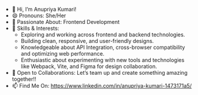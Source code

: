 - 👋 Hi, I’m Anupriya Kumari!
- 😄 Pronouns: She/Her
- 👀 Passionate About: Frontend Development
- 🌱 Skills & Interests:
   - Exploring and working across frontend and backend technologies.
   - Building clean, responsive, and user-friendly designs.
   - Knowledgeable about API Integration, cross-browser compatibility and optimizing web performance.
   - Enthusiastic about experimenting with new tools and technologies like Webpack, Vite, and Figma for design collaboration.
- 💞️ Open to Collaborations: Let’s team up and create something amazing together!!
- 📫 Find Me On: https://www.linkedin.com/in/anupriya-kumari-1473171a5/
  



<!---
Anupriyakumarii/Anupriyakumarii is a ✨ special ✨ repository because its `README.md` (this file) appears on your GitHub profile.
You can click the Preview link to take a look at your changes.
--->
